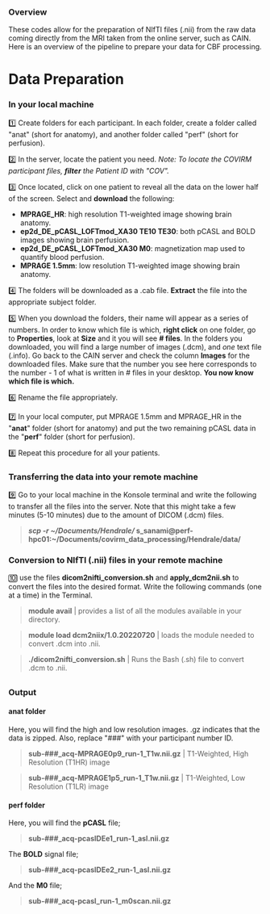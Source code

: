 ### Overview  
These codes allow for the preparation of NIfTI files (.nii) from the raw data coming directly from the MRI taken from the online server, such as CAIN. 
Here is an overview of the pipeline to prepare your data for CBF processing. 

# Data Preparation

### In your local machine

1️⃣ Create folders for each participant. In each folder, create a folder called "anat" (short for anatomy), and another folder called "perf" (short for perfusion). 

2️⃣ In the server, locate the patient you need. *Note: To locate the COVIRM participant files, **filter** the Patient ID with "COV".*

3️⃣ Once located, click on one patient to reveal all the data on the lower half of the screen. Select and **download** the following: 
- **MPRAGE_HR**: high resolution T1-weighted image showing brain anatomy.
- **ep2d_DE_pCASL_LOFTmod_XA30 TE10 TE30**: both pCASL and BOLD images showing brain perfusion.
- **ep2d_DE_pCASL_LOFTmod_XA30 M0**: magnetization map used to quantify blood perfusion.
- **MPRAGE 1.5mm**: low resolution T1-weighted image showing brain anatomy.

4️⃣ The folders will be downloaded as a .cab file. **Extract** the file into the appropriate subject folder. 

5️⃣ When you download the folders, their name will appear as a series of numbers. In order to know which file is which, **right click** on one folder, go to **Properties**, look at **Size** and it you will see **# files**. In the folders you downloaded, you will find a large number of images (.dcm), and *one* text file (.info). Go back to the CAIN server and check the column **Images** for the downloaded files. Make sure that the number you see here corresponds to the number - 1 of what is written in # files in your desktop. **You now know which file is which.** 

6️⃣ Rename the file appropriately. 

7️⃣ In your local computer, put MPRAGE 1.5mm and MPRAGE_HR in the "**anat**" folder (short for anatomy) and put the two remaining pCASL data in the "**perf**" folder (short for perfusion). 

8️⃣ Repeat this procedure for all your patients. 

### Transferring the data into your remote machine

9️⃣ Go to your local machine in the Konsole terminal and write the following to transfer all the files into the server. Note that this might take a few minutes (5-10 minutes) due to the amount of DICOM (.dcm) files. 

> ***scp -r ~/Documents/Hendrale/* s_sanami@perf-hpc01:~/Documents/covirm_data_processing/Hendrale/data/**

### Conversion to NIfTI (.nii) files in your remote machine

🔟 use the files **dicom2nifti_conversion.sh** and **apply_dcm2nii.sh** to convert the files into the desired format. Write the following commands (one at a time) in the Terminal. 
> **module avail** | provides a list of all the modules available in your directory.

> **module load dcm2niix/1.0.20220720** | loads the module needed to convert .dcm into .nii.
 
> **./dicom2nifti_conversion.sh** | Runs the Bash (.sh) file to convert .dcm to .nii.

## 

### Output 
#### anat folder
Here, you will find the high and low resolution images. .gz indicates that the data is zipped. Also, replace "###" with your participant number ID. 

> **sub-###_acq-MPRAGE0p9_run-1_T1w.nii.gz** | T1-Weighted, High Resolution (T1HR) image

> **sub-###_acq-MPRAGE1p5_run-1_T1w.nii.gz** | T1-Weighted, Low Resolution (T1LR) image

#### perf folder
Here, you will find the **pCASL** file; 
> **sub-###_acq-pcaslDEe1_run-1_asl.nii.gz**

The **BOLD** signal file;
> **sub-###_acq-pcaslDEe2_run-1_asl.nii.gz**

And the **M0** file;

> **sub-###_acq-pcasl_run-1_m0scan.nii.gz**
